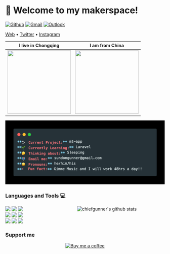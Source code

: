 <h1 align="left">👋 Welcome to my makerspace!</h3>
<!-- Your badges
You can use the website to generate badges: https://shields.io/
-->

[![Github](https://img.shields.io/badge/-Github-000?style=flat&logo=Github&logoColor=white)](https://github.com/chiefgunner)
[![Gmail](https://img.shields.io/badge/-Gmail-c14438?style=flat&logo=Gmail&logoColor=white)](mailto:sundongunner@gmail.com)
[![Outlook](https://img.shields.io/badge/-Outlook-0078D4?style=flat&logo=Microsoft-Outlook&logoColor=white)](mailto:chiefgunnersd@outlook.com)

<p align="left">
  <a href="https://blog.chiefgunner.com">Web</a> •
  <a href="https://blog.chiefgunner.com">Twitter</a> •
  <a href="https://blog.chiefgunner.com">Instagram</a>
</p>
<!-- You can use the website to generate img:https://source.unsplash.com/ -->

| I live in **Chongqing**  | I am from **China**  |
|---|---|
| <img src="https://source.unsplash.com/collection/11468298/400x400>" width="200" height="200">  |  <img src="https://source.unsplash.com/collection/1020951/400x400" width="200" height="200"> |


![chiefgunner](https://github.com/chiefgunner/chiefgunner/blob/master/src/assets/code2.png)

<!-- **chiefgunner/chiefgunner** is a ✨ _special_ ✨ repository because its `README.md` (this file) appears on your GitHub profile.

Here are some ideas to get you started:

- 🔭 I’m currently working on ...
- 🌱 I’m currently learning ...
- 👯 I’m looking to collaborate on ...
- 🤔 I’m looking for help with ...
- 💬 Ask me about ...
- 📫 How to reach me: ...
- 😄 Pronouns: ...
- ⚡ Fun fact: ... -->

<!-- **🔭 Current Project:** mt-app
**🌱 Currently Learning:** Laravel
**🤔 Thinking about:** Sleeping
**📫 Email me:** sundongunner@gmail.com
**😄 Pronouns:** he/him/his
**⚡  Fun fact:** Gimme Music and I will work 48hrs a day!!      -->

<!-- Your languages and tools. Be careful with the alignment. 
  You can use this sites to get logos: https://www.vectorlogo.zone or https://simpleicons.org/
  -->
### Languages and Tools :computer:
<!-- Your github readme stats
You can use this api: https://github.com/anuraghazra/github-readme-stats
-->
<p>
  <a href="https://github.com/chiefgunner/mt-app">
    <img width="55%" align="right" alt="chiefgunner's github stats" src="https://github-readme-stats.vercel.app/api?username=chiefgunner&show_icons=true&title_color=fff&icon_color=79ff97&text_color=9f9f9f&bg_color=151515" />
  </a>
  
  <!-- Your languages and tools. Be careful with the alignment. 
  You can use this sites to get logos: https://www.vectorlogo.zone or https://simpleicons.org/
  -->
  <code><img width="10%" src="https://www.vectorlogo.zone/logos/php/php-ar21.svg"></code>
  <code><img width="10%" src="https://www.vectorlogo.zone/logos/javascript/javascript-ar21.svg"></code>
  <code><img width="10%" src="https://www.vectorlogo.zone/logos/nuxtjs/nuxtjs-ar21.svg"></code>
  <br />
  <code><img width="10%" src="https://www.vectorlogo.zone/logos/json/json-ar21.svg"></code>
  <code><img width="10%" src="https://www.vectorlogo.zone/logos/laravel/laravel-ar21.svg"></code>
  <code><img width="10%" src="https://www.vectorlogo.zone/logos/redis/redis-ar21.svg"></code>
  <br />
  <code><img width="10%" src="https://www.vectorlogo.zone/logos/mysql/mysql-ar21.svg"></code>
  <code><img width="10%" src="https://www.vectorlogo.zone/logos/git-scm/git-scm-ar21.svg"></code>
  <code><img width="10%" src="https://www.vectorlogo.zone/logos/github/github-ar21.svg"></code>
</p>




### Support me
<!-- Your support, if you have it 
I created these images, feel free to use them.
-->
<p align="center">
  <!-- <a href="https://www.patreon.com/onimur" target="_blank">
    <img width="18%" alt="Check my Patreon" src="https://raw.githubusercontent.com/onimur/.github/master/.resources/support-patreon.png"/>
  </a>
  <a href="https://www.paypal.com/cgi-bin/webscr?cmd=_donations&business=YUTBBKXR2XCPJ" target="_blank">
    <img width="18%" alt="Donate with Paypal" src="https://raw.githubusercontent.com/onimur/.github/master/.resources/support-paypal.png"/>
  </a> -->
  <a href="https://www.buymeacoffee.com/chiefgunner" target="_blank">
    <img width="18%" alt="Buy me a coffee" src="https://raw.githubusercontent.com/onimur/.github/master/.resources/support-buy-coffee.png"/>
  </a>
</p>

